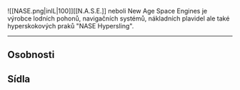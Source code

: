 ![[NASE.png|inlL|100]][[N.A.S.E.]] neboli New Age Space Engines je výrobce lodních pohonů, navigačních systémů, nákladních plavidel ale také hyperskokových praků "NASE Hypersling". 



---
## Osobnosti

## Sídla
